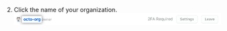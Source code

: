2. Click the name of your organization.
  ![Organization name in list of organizations](/assets/images/help/organizations/org-settings-link.png)

